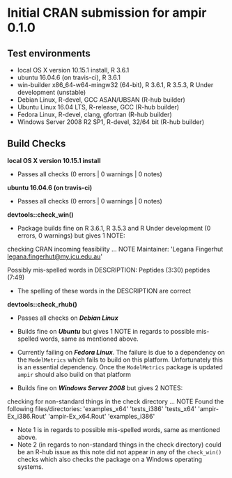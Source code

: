 # Initial **CRAN** submission for ampir 0.1.0

## Test environments

* local OS X version 10.15.1 install, R 3.6.1
* ubuntu 16.04.6 (on travis-ci), R 3.6.1 
* win-builder x86_64-w64-mingw32 (64-bit), R 3.6.1, R 3.5.3, R Under development (unstable)
* Debian Linux, R-devel, GCC ASAN/UBSAN (R-hub builder)
* Ubuntu Linux 16.04 LTS, R-release, GCC (R-hub builder)
* Fedora Linux, R-devel, clang, gfortran (R-hub builder)
* Windows Server 2008 R2 SP1, R-devel, 32/64 bit (R-hub builder)



## Build Checks

**local OS X version 10.15.1 install**

- Passes all checks (0 errors | 0 warnings | 0 notes)

**ubuntu 16.04.6 (on travis-ci)**

- Passes all checks (0 errors | 0 warnings | 0 notes)

**devtools::check_win()** 

- Package builds fine on R 3.6.1, R 3.5.3 and R Under development (0 errors, 0 warnings) but gives 1 NOTE:

checking CRAN incoming feasibility ... NOTE
  Maintainer: 'Legana Fingerhut <legana.fingerhut@my.jcu.edu.au>'

Possibly mis-spelled words in DESCRIPTION:
  Peptides (3:30)
  peptides (7:49)

- The spelling of these words in the DESCRIPTION are correct

**devtools::check_rhub()**

- Passes all checks on ***Debian Linux***

- Builds fine on ***Ubuntu*** but gives 1 NOTE in regards to possible mis-spelled words, same as mentioned above.

- Currently failing on ***Fedora Linux***. The failure is due to a dependency on the `ModelMetrics` which fails to build   on this platform. Unfortunately this is an essential dependency. Once the `ModelMetrics` package is updated `ampir` should also build on that platform

- Builds fine on ***Windows Server 2008*** but gives 2 NOTES:

checking for non-standard things in the check directory ... NOTE
Found the following files/directories:
  'examples_x64' 'tests_i386' 'tests_x64'
  'ampir-Ex_i386.Rout' 'ampir-Ex_x64.Rout' 'examples_i386'

- Note 1 is in regards to possible mis-spelled words, same as mentioned above.
- Note 2 (in regards to non-standard things in the check directory) could be an R-hub issue as this note did not appear in any of the `check_win()` checks which also checks the package on a Windows operating systems.

